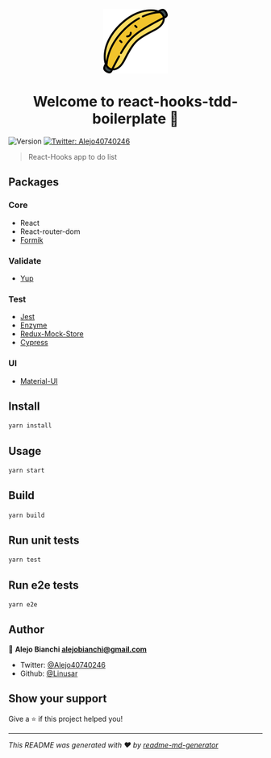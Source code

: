 <p align="center">
	<a href="https://github.com/Linusar/react-hooks-tdd-todolist"  target="_blank">
	<img  align="center"  alt="pineapple"  src="https://raw.githubusercontent.com/Linusar/react-hooks-tdd-todolist/master/src/images/banana.png"  />
	</a>
</p>
<h1 align="center">Welcome to react-hooks-tdd-boilerplate 👋</h1>
<p>
  <img alt="Version" src="https://img.shields.io/badge/version-0.1.0-blue.svg?cacheSeconds=2592000" />
  <a href="https://twitter.com/Alejo40740246">
    <img alt="Twitter: Alejo40740246" src="https://img.shields.io/twitter/follow/Alejo40740246.svg?style=social" target="_blank" />
  </a>
</p>

> React-Hooks app to do list

## Packages

### Core

- React
- React-router-dom
- [Formik](https://jaredpalmer.com/formik/)

### Validate

- [Yup](https://github.com/jquense/yup)

### Test

- [Jest](https://jestjs.io/)
- [Enzyme](https://airbnb.io/enzyme/)
- [Redux-Mock-Store](https://github.com/dmitry-zaets/redux-mock-store)
- [Cypress](https://www.cypress.io/)

### UI

- [Material-UI](https://material-ui.com)

## Install

```sh
yarn install
```

## Usage

```sh
yarn start
```

## Build

```sh
yarn build
```

## Run unit tests

```sh
yarn test
```

## Run e2e tests

```sh
yarn e2e
```

## Author

👤 **Alejo Bianchi <alejobianchi@gmail.com>**

- Twitter: [@Alejo40740246](https://twitter.com/Alejo40740246)
- Github: [@Linusar](https://github.com/Linusar)

## Show your support

Give a ⭐️ if this project helped you!

---

_This README was generated with ❤️ by [readme-md-generator](https://github.com/kefranabg/readme-md-generator)_
